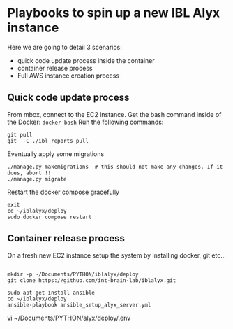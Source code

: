 # Playbooks to spin up a new IBL Alyx instance

Here we are going to detail 3 scenarios:
- quick code update process inside the container
- container release process
- Full AWS instance creation process

## Quick code update process
From mbox, connect to the EC2 instance.
Get the bash command inside of the Docker: `docker-bash`
Run the following commands:
```shell
git pull
git  -C ./ibl_reports pull
```
Eventually apply some migrations
```shell
./manage.py makemigrations  # this should not make any changes. If it does, abort !!
./manage.py migrate
```
Restart the docker compose gracefully
```shell
exit
cd ~/iblalyx/deploy
sudo docker compose restart
```

## Container release process

On a fresh new EC2 instance setup the system by installing docker, git etc...
```shell

mkdir -p ~/Documents/PYTHON/iblalyx/deploy
git clone https://github.com/int-brain-lab/iblalyx.git

sudo apt-get install ansible
cd ~/iblalyx/deploy
ansible-playbook ansible_setup_alyx_server.yml
```


 vi ~/Documents/PYTHON/alyx/deploy/.env